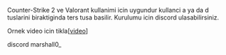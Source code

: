 Counter-Strike 2 ve Valorant kullanimi icin uygundur kullanci a ya da d tuslarini biraktiginda ters tusa basilir.
Kurulumu icin discord ulasabilirsiniz.

Ornek video icin tikla[[video](https://www.youtube.com/watch?v=jie-TVDXiOY)]

discord
marshall0_
